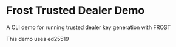 # Frost Trusted Dealer Demo

A CLI demo for running trusted dealer key generation with FROST

This demo uses ed25519
